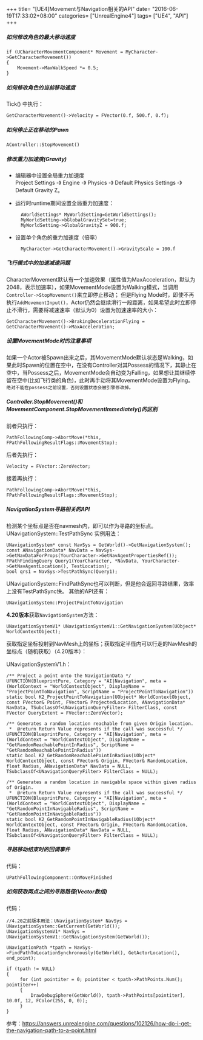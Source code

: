 +++
title= "[UE4]Movement与Navigation相关的API"
date= "2016-06-19T17:33:02+08:00"
categories= ["UnrealEngine4"]
tags= ["UE4", "API"]
+++

##### 如何修改角色的最大移动速度

    if (UCharacterMovementComponent* Movement = MyCharacter->GetCharacterMovement())
    {
        Movement->MaxWalkSpeed *= 0.5;
    }
    
##### 如何修改角色的当前移动速度

Tick() 中执行：

    GetCharacterMovement()->Velocity = FVector(0.f, 500.f, 0.f);

##### 如何停止正在移动的Pawn

    AController::StopMovement()
    
##### 修改重力加速度(Gravity)

+ 编辑器中设置全局重力加速度  
Project Settings -》 Engine -》 Physics -》 Default Physics Settings -》 Default Gravity Z。

+ 运行时runtime期间设置全局重力加速度：

        AWorldSettings* MyWorldSetting=GetWorldSettings();
        MyWorldSetting->bGlobalGravitySet=true;
        MyWorldSetting->GlobalGravityZ = 900.f;

+ 设置单个角色的重力加速度（倍率）

        MyCharacter->GetCharacterMovement()->GravityScale = 100.f

##### 飞行模式中的加速减速问题
CharacterMovement默认有一个加速效果（属性值为MaxAcceleration，默认为2048，表示加速率），如果MovementMode设置为Walking模式，当调用`Controller->StopMovement()`来立即停止移动；
但是Flying Mode时，即使不再执行`AddMovementInput()`，Actor仍然会继续滑行一段距离，如果希望此时立即停止不滑行，需要将减速速率（默认为0）设置为加速速率的大小：

    GetCharacterMovement()->BrakingDecelerationFlying = GetCharacterMovement()->MaxAcceleration;
    
##### 设置MovementMode时的注意事项
如果一个Actor被Spawn出来之后，其MovementMode默认状态是Walking，如果此时Spawn的位置在空中，在没有Controller对其Possess的情况下，其静止在空中，当Possess之后，MovementMode会自动变为Falling，如果想让其继续停留在空中(比如飞行类的角色)，此时再手动将其MovementMode设置为Flying。`绝对不能在possess之前设置，否则设置状态会被引擎修改掉。`

##### Controller.StopMovement()和MovementComponent.StopMovementImmediately()的区别
前者只执行：

    PathFollowingComp->AbortMove(*this, FPathFollowingResultFlags::MovementStop);

后者先执行：

    Velocity = FVector::ZeroVector;
    
接着再执行：

    PathFollowingComp->AbortMove(*this, FPathFollowingResultFlags::MovementStop);

##### NavigationSystem寻路相关的API
检测某个坐标点是否在navmesh内，即可以作为寻路的坐标点。
UNavigationSystem::TestPathSync 实例用法：

    UNavigationSystem* const NavSys = GetWorld()->GetNavigationSystem();
    const ANavigationData* NavData = NavSys->GetNavDataForProps(YourCharacter->GetNavAgentPropertiesRef());
    FPathFindingQuery Query1(YourCharacter, *NavData, YourCharacter->GetNavAgentLocation(), TestLocation);
    bool qrs1 = NavSys->TestPathSync(Query1);


UNavigationSystem::FindPathSync也可以判断，但是他会返回寻路结果，效率上没有TestPathSync快。
其他的API还有：

    UNavigationSystem::ProjectPointToNavigation
    
**4.20版本**获取`NavigationSystem`方法：

    UNavigationSystemV1* UNavigationSystemV1::GetNavigationSystem(UObject* WorldContextObject);

获取指定坐标投射到NavMesh上的坐标；获取指定半径内可以行走的NavMesh的坐标点（随机获取）（4.20版本）：

UNavigationSystemV1.h：

    /** Project a point onto the NavigationData */
	UFUNCTION(BlueprintPure, Category = "AI|Navigation", meta = (WorldContext = "WorldContextObject", DisplayName = "ProjectPointToNavigation", ScriptName = "ProjectPointToNavigation"))
	static bool K2_ProjectPointToNavigation(UObject* WorldContextObject, const FVector& Point, FVector& ProjectedLocation, ANavigationData* NavData, TSubclassOf<UNavigationQueryFilter> FilterClass, const FVector QueryExtent = FVector::ZeroVector);

	/** Generates a random location reachable from given Origin location.
	 *	@return Return Value represents if the call was successful */
	UFUNCTION(BlueprintPure, Category = "AI|Navigation", meta = (WorldContext = "WorldContextObject", DisplayName = "GetRandomReachablePointInRadius", ScriptName = "GetRandomReachablePointInRadius"))
	static bool K2_GetRandomReachablePointInRadius(UObject* WorldContextObject, const FVector& Origin, FVector& RandomLocation, float Radius, ANavigationData* NavData = NULL, TSubclassOf<UNavigationQueryFilter> FilterClass = NULL);

	/** Generates a random location in navigable space within given radius of Origin.
	 *	@return Return Value represents if the call was successful */
	UFUNCTION(BlueprintPure, Category = "AI|Navigation", meta = (WorldContext = "WorldContextObject", DisplayName = "GetRandomPointInNavigableRadius", ScriptName = "GetRandomPointInNavigableRadius"))
	static bool K2_GetRandomPointInNavigableRadius(UObject* WorldContextObject, const FVector& Origin, FVector& RandomLocation, float Radius, ANavigationData* NavData = NULL, TSubclassOf<UNavigationQueryFilter> FilterClass = NULL);
	
    
##### 寻路移动结束时的回调事件

代码：

    UPathFollowingComponent::OnMoveFinished

##### 如何获取两点之间的寻路路径(Vector数组)

代码：
    
    //4.20之前版本用法：UNavigationSystem* NavSys = UNavigationSystem::GetCurrent(GetWorld());
    UNavigationSystemV1* NavSys = UNavigationSystemV1::GetNavigationSystem(GetWorld());
     
    UNavigationPath *tpath = NavSys->FindPathToLocationSynchronously(GetWorld(), GetActorLocation(), end_point);
         
    if (tpath != NULL)
    {
         for (int pointiter = 0; pointiter < tpath->PathPoints.Num(); pointiter++)
         {
             DrawDebugSphere(GetWorld(), tpath->PathPoints[pointiter], 10.0f, 12, FColor(255, 0, 0));
         }
    }

参考：https://answers.unrealengine.com/questions/102126/how-do-i-get-the-navigation-path-to-a-point.html
    
